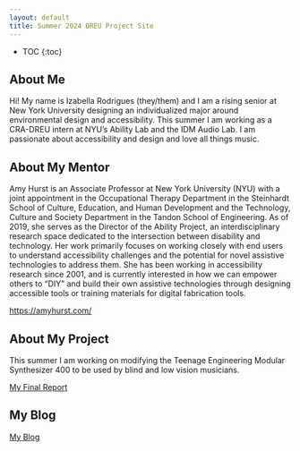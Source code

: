 ```yaml
---
layout: default
title: Summer 2024 DREU Project Site
---
```


* TOC
{:toc}

## About Me

Hi! My name is Izabella Rodrigues (they/them) and I am a rising senior at New York University designing an individualized major around environmental design and accessibility. This summer I am working as a CRA-DREU intern at NYU’s Ability Lab and the IDM Audio Lab. I am passionate about accessibility and design and love all things music. 

## About My Mentor

Amy Hurst is an Associate Professor at New York University (NYU) with a joint appointment in the Occupational Therapy Department in the Steinhardt School of Culture, Education, and Human Development and the Technology, Culture and Society Department in the Tandon School of Engineering. As of 2019, she serves as the Director of the Ability Project, an interdisciplinary research space dedicated to the intersection between disability and technology. Her work primarily focuses on working closely with end users to understand accessibility challenges and the potential for novel assistive technologies to address them. She has been working in accessibility research since 2001, and is currently interested in how we can empower others to “DIY” and build their own assistive technologies through designing accessible tools or training materials for digital fabrication tools.

https://amyhurst.com/

## About My Project

This summer I am working on modifying the Teenage Engineering Modular Synthesizer 400 to be used by blind and low vision musicians. 

[My Final Report](file:///Users/izabellarodrigues/Desktop/Final%20CRA-DREU%20Paper%20.pdf)

## My Blog

[My Blog]()
